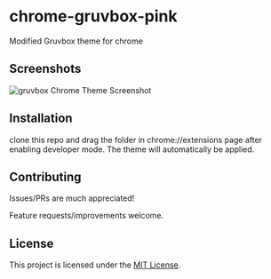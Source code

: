 # chrome-gruvbox-pink
Modified Gruvbox theme for chrome

## Screenshots

![gruvbox Chrome Theme Screenshot](update.png)

## Installation
clone this repo and drag the folder in chrome://extensions page after enabling developer mode. The theme will automatically be applied.
## Contributing
Issues/PRs are much appreciated!

Feature requests/improvements welcome.

## License
This project is licensed under the [MIT License](LICENSE).
